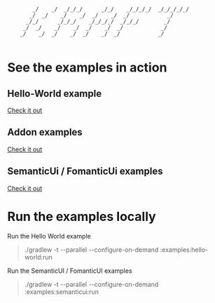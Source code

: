 ```ascii-art
                                                             
        _/    _/  _/_/_/      _/_/    _/_/_/_/  _/_/_/_/_/   
       _/  _/    _/    _/  _/    _/  _/            _/        
      _/_/      _/_/_/    _/_/_/_/  _/_/_/        _/         
     _/  _/    _/    _/  _/    _/  _/            _/          
    _/    _/  _/    _/  _/    _/  _/            _/           
                                                             
```

# See the examples in action

## Hello-World example

[Check it out](https://rawgit.com/PeekAndPoke/kraft/master/docs/examples/hello-world/index.html)

## Addon examples

[Check it out](https://rawgit.com/PeekAndPoke/kraft/master/docs/examples/addons/index.html)

## SemanticUi / FomanticUi examples

[Check it out](https://rawgit.com/PeekAndPoke/kraft/master/docs/examples/semanticui/index.html)

# Run the examples locally

Run the Hello World example

> ./gradlew -t --parallel --configure-on-demand :examples:hello-world:run

Run the SemanticUI / FomanticUI examples

> ./gradlew -t --parallel --configure-on-demand :examples:semanticui:run
